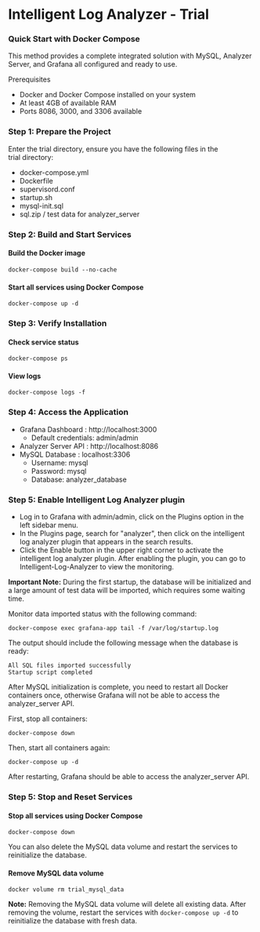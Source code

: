 # Intelligent Log Analyzer - Trial
### Quick Start with Docker Compose
This method provides a complete integrated solution with MySQL, Analyzer Server, and Grafana all configured and ready to use.

 Prerequisites
- Docker and Docker Compose installed on your system
- At least 4GB of available RAM
- Ports 8086, 3000, and 3306 available

### Step 1: Prepare the Project
Enter the trial directory, ensure you have the following files in the trial directory:
- docker-compose.yml
- Dockerfile
- supervisord.conf
- startup.sh
- mysql-init.sql
- sql.zip / test data for analyzer_server

### Step 2: Build and Start Services

#### Build the Docker image
```
docker-compose build --no-cache
```

#### Start all services using Docker Compose
```
docker-compose up -d
``` 
### Step 3: Verify Installation

#### Check service status
``` 
docker-compose ps
``` 

#### View logs
``` 
docker-compose logs -f
``` 

### Step 4: Access the Application
- Grafana Dashboard : http://localhost:3000
  - Default credentials: admin/admin
- Analyzer Server API : http://localhost:8086
- MySQL Database : localhost:3306
  - Username: mysql
  - Password: mysql
  - Database: analyzer_database<br>

### Step 5: Enable Intelligent Log Analyzer plugin  <br>
- Log in to Grafana with admin/admin, click on the Plugins option in the left sidebar menu.
- In the Plugins page, search for "analyzer", then click on the intelligent log analyzer plugin that appears in the search results.
- Click the Enable button in the upper right corner to activate the intelligent log analyzer plugin. After enabling the plugin, you can go to Intelligent-Log-Analyzer to view the monitoring.

**Important Note:**
During the first startup, the database will be initialized and a large amount of test data will be imported, which requires some waiting time.

Monitor data imported status with the following command:
```
docker-compose exec grafana-app tail -f /var/log/startup.log
```

The output should include the following message when the database is ready:
```
All SQL files imported successfully
Startup script completed
```
After MySQL initialization is complete, you need to restart all Docker containers once, otherwise Grafana will not be able to access the analyzer_server API.

First, stop all containers:
```
docker-compose down
```
Then, start all containers again:
```
docker-compose up -d
```
After restarting, Grafana should be able to access the analyzer_server API.


### Step 5: Stop and Reset Services

#### Stop all services using Docker Compose
```
docker-compose down
```

You can also delete the MySQL data volume and restart the services to reinitialize the database.

#### Remove MySQL data volume
```
docker volume rm trial_mysql_data
```
**Note:** Removing the MySQL data volume will delete all existing data. After removing the volume, restart the services with `docker-compose up -d` to reinitialize the database with fresh data.

